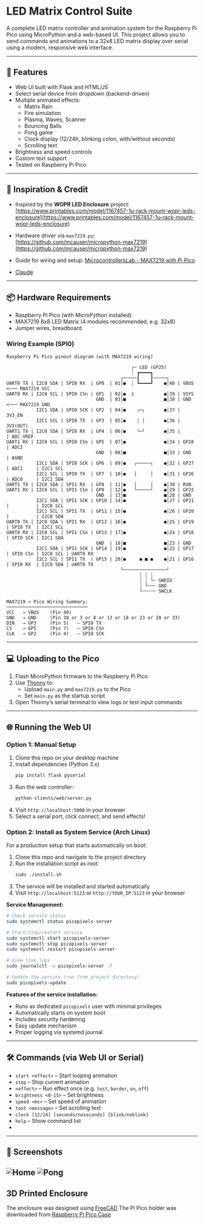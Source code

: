 # LED Matrix Control Suite

A complete LED matrix controller and animation system for the Raspberry Pi Pico using MicroPython and a web-based UI. This project allows you to send commands and animations to a 32x8 LED matrix display over serial using a modern, responsive web interface.

---

## 🔧 Features
- Web UI built with Flask and HTML/JS
- Select serial device from dropdown (backend-driven)
- Multiple animated effects:
  - Matrix Rain
  - Fire simulation
  - Plasma, Waves, Scanner
  - Bouncing Balls
  - Pong game
  - Clock display (12/24h, blinking colon, with/without seconds)
  - Scrolling text
- Brightness and speed controls
- Custom text support
- Tested on Raspberry Pi Pico

---

## 🧠 Inspiration & Credit
- Inspired by the **WOPR LED Enclosure** project:
  [https://www.printables.com/model/1167457-1u-rack-mount-wopr-leds-enclosure](https://www.printables.com/model/1167457-1u-rack-mount-wopr-leds-enclosure)

- Hardware driver via `max7219.py`:
  [https://github.com/mcauser/micropython-max7219](https://github.com/mcauser/micropython-max7219)
- Guide for wiring and setup:
  [MicrocontrollersLab - MAX7219 with Pi Pico](https://microcontrollerslab.com/max7219-led-dot-matrix-display-raspberry-pi-pico)
- [Claude](https://claude.ai/)
---

## 📦 Hardware Requirements
- Raspberry Pi Pico (with MicroPython installed)
- MAX7219 8x8 LED Matrix (4 modules recommended, e.g. 32x8)
- Jumper wires, breadboard

### Wiring Example (SPI0)
```
Raspberry Pi Pico pinout diagram (with MAX7219 wiring)

                                              ┌╌ LED (GP25)
                                              ┆ ┏━━━━┓
                                          ┌─────┃    ┃─────┐
UART0 TX | I2C0 SDA | SPI0 RX  | GP0  | 01│●  ┆ ┗━━━━┛    ●│40 | VBUS     <─── MAX7219 VCC
UART0 RX | I2C0 SCL | SPI0 CSn | GP1  | 02│●  ⏄           ●│39 | VSYS
                                 GND  | 03│■              ■│38 | GND      <─── MAX7219 GND
           I2C1 SDA | SPI0 SCK | GP2  | 04│●    ╭─╮       ●│37 | 3V3_EN
           I2C1 SCL | SPI0 TX  | GP3  | 05│●    │ │       ●│36 | 3V3(OUT)
UART1 TX | I2C0 SDA | SPI0 RX  | GP4  | 06│●    ╰─╯       ●│35 |          | ADC_VREF
UART1 RX | I2C0 SCL | SPI0 CSn | GP5  | 07│●              ●│34 | GP28     | ADC2
                                 GND  | 08│■              ■│33 | GND      | AGND
           I2C1 SDA | SPI0 SCK | GP6  | 09│●   ┌─────┐    ●│32 | GP27     | ADC1     | I2C1 SCL
           I2C1 SCL | SPI0 TX  | GP7  | 10│●   │     │    ●│31 | GP26     | ADC0     | I2C1 SDA
UART1 TX | I2C0 SDA | SPI1 RX  | GP8  | 11│●   │     │    ●│30 | RUN
UART1 RX | I2C0 SCL | SPI1 CSn | GP9  | 12│●   └─────┘    ●│29 | GP22
                                 GND  | 13│■              ■│28 | GND
           I2C1 SDA | SPI1 SCK | GP10 | 14│●              ●│27 | GP21     |          | I2C0 SCL
           I2C1 SCL | SPI1 TX  | GP11 | 15│●              ●│26 | GP20     |          | I2C0 SDA
UART0 TX | I2C0 SDA | SPI1 RX  | GP12 | 16│●              ●│25 | GP19     | SPI0 TX  | I2C1 SCL
UART0 RX | I2C0 SCL | SPI1 CSn | GP13 | 17│●              ●│24 | GP18     | SPI0 SCK | I2C1 SDA
                                 GND  | 18│■              ■│23 | GND
           I2C1 SDA | SPI1 SCK | GP14 | 19│●              ●│22 | GP17     | SPI0 CSn | I2C0 SCL | UART0 RX
           I2C1 SCL | SPI1 TX  | GP15 | 20│●     ● ■ ●    ●│21 | GP16     | SPI0 RX  | I2C0 SDA | UART0 TX
                                          └────────────────┘
                                                 ┆ ┆ ┆
                                                 ┆ ┆ └╌ SWDIO
                                                 ┆ └╌╌╌ GND
                                                 └╌╌╌╌╌ SWCLK

MAX7219 ↔ Pico Wiring Summary:
──────────────────────────────
VCC   → VBUS    (Pin 40)
GND   → GND     (Pin 38 or 3 or 8 or 13 or 18 or 23 or 28 or 33)
DIN   → GP3     (Pin 5)   — SPI0 TX
CS    → GP5     (Pin 7)   — SPI0 CSn
CLK   → GP2     (Pin 4)   — SPI0 SCK
```
---

## 💻 Uploading to the Pico
1. Flash MicroPython firmware to the Raspberry Pi Pico
2. Use [Thonny](https://thonny.org/) to:
   - Upload `main.py` and `max7219.py` to the Pico
   - Set `main.py` as the startup script
3. Open Thonny’s serial terminal to view logs or test input commands

---

## 🌐 Running the Web UI

### Option 1: Manual Setup
1. Clone this repo on your desktop machine
2. Install dependencies (Python 3.x)
   ```bash
   pip install flask pyserial
   ```
3. Run the web controller:
   ```bash
   python clients/web/server.py
   ```
4. Visit `http://localhost:5000` in your browser
5. Select a serial port, click connect, and send effects!

### Option 2: Install as System Service (Arch Linux)
For a production setup that starts automatically on boot:

1. Clone this repo and navigate to the project directory
2. Run the installation script as root:
   ```bash
   sudo ./install.sh
   ```
3. The service will be installed and started automatically
4. Visit `http://localhost:5123` or `http://YOUR_IP:5123` in your browser

**Service Management:**
```bash
# Check service status
sudo systemctl status picopixels-server

# Start/stop/restart service
sudo systemctl start picopixels-server
sudo systemctl stop picopixels-server
sudo systemctl restart picopixels-server

# View live logs
sudo journalctl -u picopixels-server -f

# Update the service (run from project directory)
sudo picopixels-update
```

**Features of the service installation:**
- Runs as dedicated `picopixels` user with minimal privileges
- Automatically starts on system boot
- Includes security hardening
- Easy update mechanism
- Proper logging via systemd journal

---

## 🛠️ Commands (via Web UI or Serial)
- `start <effect>` – Start looping animation
- `stop` – Stop current animation
- `<effect>` – Run effect once (e.g. `test`, `border`, `on`, `off`)
- `brightness <0-15>` – Set brightness
- `speed <ms>` – Set speed of animation
- `text <message>` – Set scrolling text
- `clock [12/24] [seconds/noseconds] [blink/noblink]`
- `help` – Show command list
-

---

## 📸 Screenshots
![Home](docs/home.png "Home")
![Pong](docs/output.gif "Pong")
---


## 3D Printed Enclosure
The enclosure was designed using [FreeCAD](https://www.freecad.org/)
The Pi Pico holder was downloaded from [Raspberry Pi Pico Case](https://www.printables.com/model/143745-raspberry-pi-pico-case)
